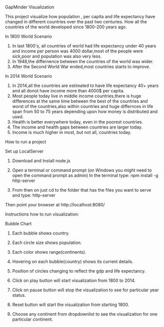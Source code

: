 GapMinder Visualization

This project visualize how population , per capita and life expectancy  have changed in different countries over the past two centuries.
How all the countries of the world developed since 1800-200 years ago.

In 1800 World Scenario
1. In last 1800's, all countries of world had life expectancy under 40 years and income per person was 4000 dollar,most of the people
were sick,poor and population was also very less.
2. In 1948,the differnence between the countries of the world was wider.
3. After the Second World War ended,most countries starts to improve.

In 2014 World Scenario
1. In 2014,all the countries are estimated to have life expectancy 40+ years and all donot have income more than 4000$ per capita.
2. Most people today live in middle income countries,there is huge differences at the same time between the best of the countries and
   worst of the countries,also within countries and huge differnces in life span from 50 to 75 years depending upon how money is distributed and used.
3. Health is better everywhere today, even in the poorest countries.
4. The income and health gaps between countries are larger today.
5. Income is much higher in most, but not all, countries today.

How to run a project

Set up LocalServer

1. Download and Install node.js

2. Open a terminal or command prompt (on Windows you might need to open the command prompt as admin)
  In the terminal type: npm install -g http-server

3. From then on just cd to the folder that has the files you want to serve and type: http-server

Then point your browser at http://localhost:8080/

Instructions how to run visualization:

Bubble Chart
1. Each bubble shows country.
2. Each circle size shows population.
3. Each color shows range(continents).
4. Hovering on each bubble(country) shows its current details.
5. Position of circles changing to reflect the gdp and life expectancy.

1. Click on play button will start visualization from 1800 to 2014.

2. Click on pause button will stop the visualization to see for particular year status.

3. Reset button will start the visualization from starting 1800.

4. Choose any continent from dropdownlist to see the visualization for one particular continent.

